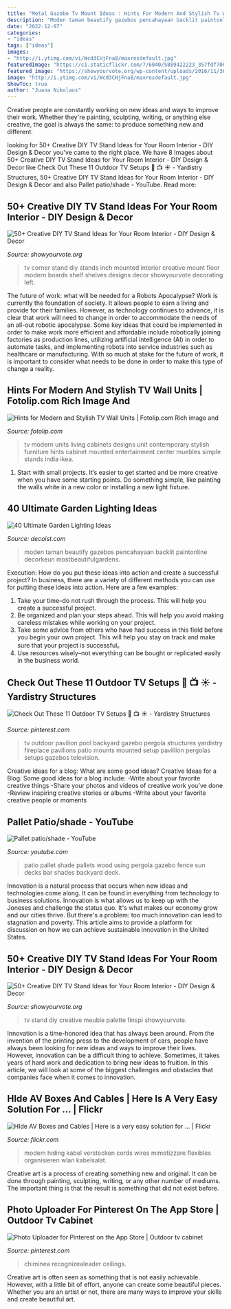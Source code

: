```yaml
---
title: "Metal Gazebo Tv Mount Ideas : Hints For Modern And Stylish Tv Wall Units"
description: "Moden taman beautify gazebos pencahayaan backlit paintonline decorkeun mostbeautifulgardens"
date: "2022-12-07"
categories:
- "ideas"
tags: ["ideas"]
images:
- "http://i.ytimg.com/vi/Wcd3CHjFna8/maxresdefault.jpg"
featuredImage: "https://c1.staticflickr.com/7/6040/5889422223_357fdf706b_b.jpg"
featured_image: "https://showyourvote.org/wp-content/uploads/2016/11/36-Meuble-TV-Palette-showyourvote.jpg"
image: "http://i.ytimg.com/vi/Wcd3CHjFna8/maxresdefault.jpg"
ShowToc: true
author: "Juana Nikolaus"
---
```



Creative people are constantly working on new ideas and ways to improve their work. Whether they're painting, sculpting, writing, or anything else creative, the goal is always the same: to produce something new and different.

	

		
looking for 50+ Creative DIY TV Stand Ideas for Your Room Interior - DIY Design &amp; Decor you've came to the right place. We have 8 Images about 50+ Creative DIY TV Stand Ideas for Your Room Interior - DIY Design &amp; Decor like Check Out These 11 Outdoor TV Setups 🌴 📺 ☀️ - Yardistry Structures, 50+ Creative DIY TV Stand Ideas for Your Room Interior - DIY Design &amp; Decor and also Pallet patio/shade - YouTube. Read more:
		
    
## 50+ Creative DIY TV Stand Ideas For Your Room Interior - DIY Design &amp; Decor

<img loading=lazy src="https://showyourvote.org/wp-content/uploads/2016/11/37-Wall-Mounted-Corner-TV-Stand-showyourvote.jpg" onerror="this.onerror=null;this.src='https://tse3.mm.bing.net/th?id=OIP.u6G5L5mxnkHrprv3isxHzQHaKD&amp;pid=15.1';" alt="50+ Creative DIY TV Stand Ideas for Your Room Interior - DIY Design &amp; Decor">

_Source: showyourvote.org_

>tv corner stand diy stands inch mounted interior creative mount floor modern boards shelf shelves designs decor showyourvote decorating left. 

	

The future of work: what will be needed for a Robots Apocalypse?
Work is currently the foundation of society. It allows people to earn a living and provide for their families. However, as technology continues to advance, it is clear that work will need to change in order to accommodate the needs of an all-out robotic apocalypse. Some key ideas that could be implemented in order to make work more efficient and affordable include robotically joining factories as production lines, utilizing artificial intelligence (AI) in order to automate tasks, and implementing robots into service industries such as healthcare or manufacturing. With so much at stake for the future of work, it is important to consider what needs to be done in order to make this type of change a reality.

    
## Hints For Modern And Stylish TV Wall Units | Fotolip.com Rich Image And

<img loading=lazy src="http://www.fotolip.com/wp-content/uploads/2016/05/amazingcontemporarytvwallunitsaustralia-suvidha-innovation-1024x640.jpg" onerror="this.onerror=null;this.src='https://tse2.mm.bing.net/th?id=OIP.gp09TK1iFyLsaprE3LXxWwHaEo&amp;pid=15.1';" alt="Hints for Modern and Stylish TV Wall Units | Fotolip.com Rich image and">

_Source: fotolip.com_

>tv modern units living cabinets designs unit contemporary stylish furniture hints cabinet mounted entertainment center muebles simple stands india ikea. 

	

1. Start with small projects. It’s easier to get started and be more creative when you have some starting points. Do something simple, like painting the walls white in a new color or installing a new light fixture. 

    
## 40 Ultimate Garden Lighting Ideas

<img loading=lazy src="https://cdn.decoist.com/wp-content/uploads/2013/09/bs2h02-600x901.jpg" onerror="this.onerror=null;this.src='https://tse3.mm.bing.net/th?id=OIP.1AKQZ559L42UgdQInMKkdwHaLH&amp;pid=15.1';" alt="40 Ultimate Garden Lighting Ideas">

_Source: decoist.com_

>moden taman beautify gazebos pencahayaan backlit paintonline decorkeun mostbeautifulgardens. 

	

Execution: How do you put these ideas into action and create a successful project?
In business, there are a variety of different methods you can use for putting these ideas into action. Here are a few examples:
1. Take your time–do not rush through the process. This will help you create a successful project.
2. Be organized and plan your steps ahead. This will help you avoid making careless mistakes while working on your project.
3. Take some advice from others who have had success in this field before you begin your own project. This will help you stay on track and make sure that your project is successful。
4. Use resources wisely–not everything can be bought or replicated easily in the business world.

    
## Check Out These 11 Outdoor TV Setups 🌴 📺 ☀️ - Yardistry Structures

<img loading=lazy src="https://i.pinimg.com/736x/da/9c/8f/da9c8f10247b4cf989e04c3a74f69317.jpg" onerror="this.onerror=null;this.src='https://tse3.mm.bing.net/th?id=OIP.ZxTnmh5bxdciy2F8O_Lx8wHaFj&amp;pid=15.1';" alt="Check Out These 11 Outdoor TV Setups 🌴 📺 ☀️ - Yardistry Structures">

_Source: pinterest.com_

>tv outdoor pavilion pool backyard gazebo pergola structures yardistry fireplace pavilions patio mounts mounted setup pavillion pergolas setups gazebos television. 

	

Creative ideas for a blog: What are some good ideas?
Creative Ideas for a Blog:
Some good ideas for a blog include: 
-Write about your favorite creative things 
-Share your photos and videos of creative work you’ve done 
-Review inspiring creative stories or albums 
-Write about your favorite creative people or moments

    
## Pallet Patio/shade - YouTube

<img loading=lazy src="http://i.ytimg.com/vi/Wcd3CHjFna8/maxresdefault.jpg" onerror="this.onerror=null;this.src='https://tse2.mm.bing.net/th?id=OIP.926c6hdh0pgSQGXSko12uwHaEK&amp;pid=15.1';" alt="Pallet patio/shade - YouTube">

_Source: youtube.com_

>patio pallet shade pallets wood using pergola gazebo fence sun decks bar shades backyard deck. 

	

Innovation is a natural process that occurs when new ideas and technologies come along. It can be found in everything from technology to business solutions. Innovation is what allows us to keep up with the Joneses and challenge the status quo. It's what makes our economy grow and our cities thrive. But there's a problem: too much innovation can lead to stagnation and poverty. This article aims to provide a platform for discussion on how we can achieve sustainable innovation in the United States.

    
## 50+ Creative DIY TV Stand Ideas For Your Room Interior - DIY Design &amp; Decor

<img loading=lazy src="https://showyourvote.org/wp-content/uploads/2016/11/36-Meuble-TV-Palette-showyourvote.jpg" onerror="this.onerror=null;this.src='https://tse4.mm.bing.net/th?id=OIP.EtM8LjWslfjrbl5dSfbVwgHaLH&amp;pid=15.1';" alt="50+ Creative DIY TV Stand Ideas for Your Room Interior - DIY Design &amp; Decor">

_Source: showyourvote.org_

>tv stand diy creative meuble palette finspi showyourvote. 

	

Innovation is a time-honored idea that has always been around. From the invention of the printing press to the development of cars, people have always been looking for new ideas and ways to improve their lives. However, innovation can be a difficult thing to achieve. Sometimes, it takes years of hard work and dedication to bring new ideas to fruition. In this article, we will look at some of the biggest challenges and obstacles that companies face when it comes to innovation.

    
## HIde AV Boxes And Cables | Here Is A Very Easy Solution For … | Flickr

<img loading=lazy src="https://c1.staticflickr.com/7/6040/5889422223_357fdf706b_b.jpg" onerror="this.onerror=null;this.src='https://tse4.mm.bing.net/th?id=OIP.SzsBlAkp-3fnEDL0oAAwIAHaJ4&amp;pid=15.1';" alt="HIde AV Boxes and Cables | Here is a very easy solution for … | Flickr">

_Source: flickr.com_

>modem hiding kabel verstecken cords wires mimetizzare flexibles organisieren wlan kabelsalat. 

	

Creative art is a process of creating something new and original. It can be done through painting, sculpting, writing, or any other number of mediums. The important thing is that the result is something that did not exist before.

    
## Photo Uploader For Pinterest On The App Store | Outdoor Tv Cabinet

<img loading=lazy src="https://i.pinimg.com/originals/70/4f/94/704f94567f1655cd771964b3580a0744.jpg" onerror="this.onerror=null;this.src='https://tse2.mm.bing.net/th?id=OIP.zoj9RjirzH9t6KcPQqnrRgHaFj&amp;pid=15.1';" alt="Photo Uploader for Pinterest on the App Store | Outdoor tv cabinet">

_Source: pinterest.com_

>chiminea recognizealeader ceilings. 

	

Creative art is often seen as something that is not easily achievable. However, with a little bit of effort, anyone can create some beautiful pieces. Whether you are an artist or not, there are many ways to improve your skills and create beautiful art.

